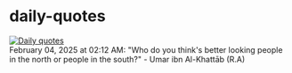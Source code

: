 # daily-quotes
[![Daily quotes](https://github.com/ceepu8/daily-quotes/actions/workflows/daily-quote.yml/badge.svg)](https://github.com/ceepu8/daily-quotes/actions/workflows/daily-quote.yml)<br/>
February 04, 2025 at 02:12 AM: "Who do you think's better looking people in the north or people in the south?" - Umar ibn Al-Khattāb (R.A)
